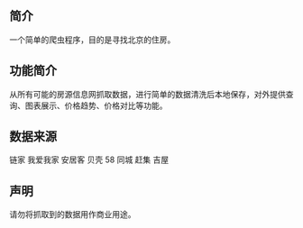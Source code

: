 ## 简介
一个简单的爬虫程序，目的是寻找北京的住房。

## 功能简介
从所有可能的房源信息网抓取数据，进行简单的数据清洗后本地保存，对外提供查询、图表展示、价格趋势、价格对比等功能。

## 数据来源
链家
我爱我家
安居客
贝壳
58 同城
赶集
吉屋

## 声明
请勿将抓取到的数据用作商业用途。
